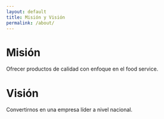 ```yaml
---
layout: default
title: Misión y Visión
permalink: /about/
---
```


# Misión
Ofrecer productos de calidad con enfoque en el food service.

# Visión
Convertirnos en una empresa líder a nivel nacional.